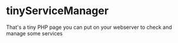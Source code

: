 # tinyServiceManager
That's a tiny PHP page you can put on your webserver to check and manage some services 
